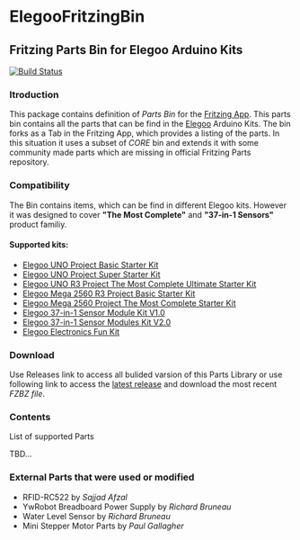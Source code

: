 # ElegooFritzingBin
## Fritzing Parts Bin for Elegoo Arduino Kits

[![Build Status](https://travis-ci.org/marcinwisniowski/ElegooFritzingBin.svg?branch=master)](https://travis-ci.org/marcinwisniowski/ElegooFritzingBin)

### Itroduction
This package contains definition of *Parts Bin* for the [Fritzing App](https://fritzing.org). This parts bin contains all the parts that can be find in the [Elegoo](https://elegoo.com) Arduino Kits. The bin forks as a Tab in the Fritzing App, which provides a listing of the parts. In this situation it uses a subset of *CORE* bin and extends it with some community made parts which are missing in official Fritzing Parts repository.

### Compatibility
The Bin contains items, which can be find in different Elegoo kits. However it was designed to cover **"The Most Complete"** and **"37-in-1 Sensors"** product familiy.

#### Supported kits:

*   [Elegoo UNO Project Basic Starter Kit](https://www.elegoo.com/product/elegoo-uno-project-basic-starter-kit-with-tutorial-and-uno-r3-for-arduino/)
*   [Elegoo UNO Project Super Starter Kit](https://www.elegoo.com/product/elegoo-uno-project-super-starter-kit/)
*   [Elegoo UNO R3 Project The Most Complete Ultimate Starter Kit](https://www.elegoo.com/product/elegoo-uno-r3-project-complete-starter-kit/)
*   [Elegoo Mega 2560 R3 Project Basic Starter Kit](https://www.elegoo.com/product/elegoo-mega-2560-r3-project-basic-starter-kit/)
*   [Elegoo Mega 2560 Project The Most Complete Starter Kit](https://www.elegoo.com/product/elegoo-mega-2560-project-the-most-complete-starter-kit/)
*   [Elegoo 37-in-1 Sensor Module Kit V1.0](https://www.elegoo.com/product/elegoo-37-in-1-sensor-module-kit/)
*   [Elegoo 37-in-1 Sensor Modules Kit V2.0](https://www.elegoo.com/product/elegoo-upgraded-37-in-1-sensor-modules-kit-v2-0/)
*   [Elegoo Electronics Fun Kit](https://www.elegoo.com/product/elegoo-electronics-fun-kit/)

### Download
Use Releases link to access all bulided varsion of this Parts Library or use following link to  access the [latest release](https://github.com/marcinwisniowski/ElegooFritzingBin/releases/latest) and download the most recent *FZBZ file*.

### Contents
List of supported Parts

TBD...

### External Parts that were used or modified
*   RFID-RC522 by *Sajjad Afzal*
*   YwRobot Breadboard Power Supply by *Richard Bruneau*
*   Water Level Sensor by *Richard Bruneau*
*   Mini Stepper Motor Parts by *Paul Gallagher*
